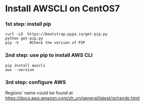 # Install AWSCLI on CentOS7

### 1st step: install pip

```shell
curl -LO  https://bootstrap.pypa.io/get-pip.py
python get-pip.py
pip -V     #Check the version of PIP
```



###  2nd step: use pip to install AWS CLI

```shell
pip install awscli
aws --version
```



### 3rd step: configure AWS

Regions' name could be found at https://docs.aws.amazon.com/zh_cn/general/latest/gr/rande.html
